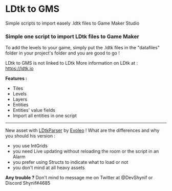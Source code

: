 # LDtk to GMS
 Simple scripts to import easely .ldtk files to Game Maker Studio

### Simple one script to import LDtk files to Game Maker

To add the levels to your game, simply put the .ldtk files in the "datafiles" folder
in your project's folder and you are good to go !


LDtk to GMS is not linked to LDtk
More information on LDtk at :
https://ldtk.io



**Features :**
- Tiles
- Levels
- Layers
- Entities
- Entities' value fields
- Import all entities in one script

---

New asset with [LDtkParser](https://github.com/evolutionleo/LDtkParser) by [Evoleo](https://twitter.com/Evoleodev) !
What are the differences and why you should his version :
- you use IntGrids
- you need Live updating without reloading the room or the script in an Alarm
- you prefer using Structs to indicate what to load or not
- you don't mind at all heavy assets



**Any trouble ?**
Don't mind to message me on Twitter at @DevShynif 
or Discord Shynif#4685
